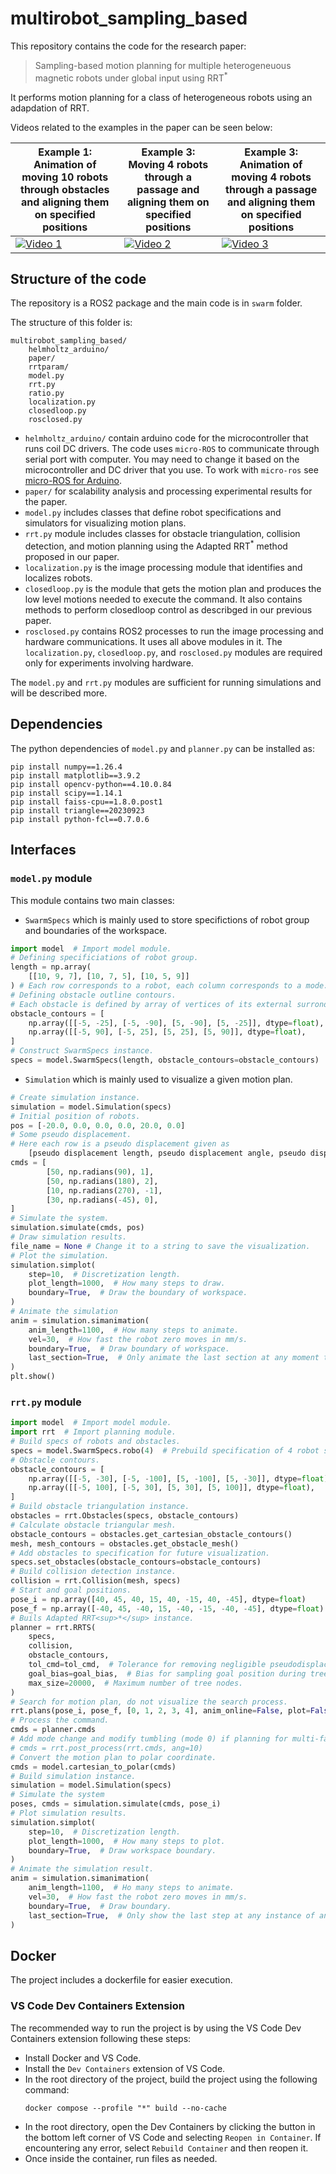 # multirobot_sampling_based
This repository contains the code for the research paper:
> Sampling-based motion planning for multiple heterogeneuous magnetic robots under global input using RRT<sup>*</sup>

It performs motion planning for a class of heterogeneous robots using an adapdation of RRT.

Videos related to the examples in the paper can be seen below:

Example 1: Animation of moving 10 robots through obstacles and aligning them on specified positions | Example 3: Moving 4 robots through a passage and aligning them on specified positions | Example 3: Animation of moving 4 robots through a passage and aligning them on specified positions
---|---|---
[![Video 1](https://img.youtube.com/vi/XgpuL6UDEKw/0.jpg)](https://www.youtube.com/watch?v=XgpuL6UDEKw) | [![Video 2](https://img.youtube.com/vi/OFOvsfrkxKw/0.jpg)](https://www.youtube.com/watch?v=OFOvsfrkxKw) | [![Video 3](https://img.youtube.com/vi/KzKwsqhUuUU/0.jpg)](https://www.youtube.com/watch?v=KzKwsqhUuUU)

## Structure of the code
The repository is a ROS2 package and the main code is in `swarm` folder.

The structure of this folder is:
```
multirobot_sampling_based/
    helmholtz_arduino/
    paper/
    rrtparam/
    model.py
    rrt.py
    ratio.py
    localization.py
    closedloop.py
    rosclosed.py
```
- `helmholtz_arduino/` contain arduino code for the microcontroller that runs coil DC drivers. The code uses `micro-ROS` to communicate through serial port with computer. 
You may need to change it based on the microcontroller and DC driver that you use. To work with `micro-ros` see [micro-ROS for Arduino](https://github.com/micro-ROS/micro_ros_arduino).
- `paper/` for scalability analysis and processing experimental results for the paper.
- `model.py` includes classes that define robot specifications and simulators for visualizing motion plans.
- `rrt.py` module includes classes for obstacle triangulation, collision detection, and motion planning using the Adapted RRT<sup>*</sup> method proposed in our paper.
- `localization.py` is the image processing module that identifies and localizes robots.
- `closedloop.py` is the module that gets the motion plan and produces the low level motions needed to execute the command. 
It also contains methods to perform closedloop control as describged in our previous paper.
- `rosclosed.py` contains ROS2  processes to run the image processing and hardware communications. It uses all above modules in it.
The `localization.py`, `closedloop.py`, and `rosclosed.py` modules are required only for experiments involving hardware.

The `model.py` and `rrt.py` modules are sufficient for running simulations and will be described more.
## Dependencies
The python dependencies of `model.py` and `planner.py` can be installed as:
```
pip install numpy==1.26.4
pip install matplotlib==3.9.2
pip install opencv-python==4.10.0.84
pip install scipy==1.14.1
pip install faiss-cpu==1.8.0.post1
pip install triangle==20230923
pip install python-fcl==0.7.0.6
```

## Interfaces
### `model.py` module
This module contains two main classes:
- `SwarmSpecs` which is mainly used to store specifictions of robot group and boundaries of the workspace.
```python
import model  # Import model module.
# Defining specificiations of robot group.
length = np.array(
    [[10, 9, 7], [10, 7, 5], [10, 5, 9]]
) # Each row corresponds to a robot, each column corresponds to a mode.
# Defining obstacle outline contours.
# Each obstacle is defined by array of vertices of its external surronding contour.
obstacle_contours = [
    np.array([[-5, -25], [-5, -90], [5, -90], [5, -25]], dtype=float),
    np.array([[-5, 90], [-5, 25], [5, 25], [5, 90]], dtype=float),
]
# Construct SwarmSpecs instance.
specs = model.SwarmSpecs(length, obstacle_contours=obstacle_contours)
```
- `Simulation` which is mainly used to visualize a given motion plan.
``` python
# Create simulation instance.
simulation = model.Simulation(specs)
# Initial position of robots.
pos = [-20.0, 0.0, 0.0, 0.0, 20.0, 0.0]
# Some pseudo displacement.
# Here each row is a pseudo displacement given as
    [pseudo displacement length, pseudo displacement angle, pseudo displacement mode]
cmds = [
        [50, np.radians(90), 1],
        [50, np.radians(180), 2],
        [10, np.radians(270), -1],
        [30, np.radians(-45), 0],
]
# Simulate the system.
simulation.simulate(cmds, pos)
# Draw simulation results.
file_name = None # Change it to a string to save the visualization.
# Plot the simulation.
simulation.simplot(
    step=10,  # Discretization length.
    plot_length=1000,  # How many steps to draw.
    boundary=True,  # Draw the boundary of workspace.
)
# Animate the simulation
anim = simulation.simanimation(
    anim_length=1100,  # How many steps to animate.
    vel=30,  # How fast the robot zero moves in mm/s.
    boundary=True,  # Draw boundary of workspace.
    last_section=True,  # Only animate the last section at any moment to prevent visual clutter.
)
plt.show()
```
### `rrt.py` module
```python
import model  # Import model module.
import rrt  # Import planning module.
# Build specs of robots and obstacles.
specs = model.SwarmSpecs.robo(4)  # Prebuild specification of 4 robot system.
# Obstacle contours.
obstacle_contours = [
    np.array([[-5, -30], [-5, -100], [5, -100], [5, -30]], dtype=float),
    np.array([[-5, 100], [-5, 30], [5, 30], [5, 100]], dtype=float),
]
# Build obstacle triangulation instance.
obstacles = rrt.Obstacles(specs, obstacle_contours)
# Calculate obstacle triangular mesh.
obstacle_contours = obstacles.get_cartesian_obstacle_contours()
mesh, mesh_contours = obstacles.get_obstacle_mesh()
# Add obstacles to specification for future visualization.
specs.set_obstacles(obstacle_contours=obstacle_contours)
# Build collision detection instance.
collision = rrt.Collision(mesh, specs)
# Start and goal positions.
pose_i = np.array([40, 45, 40, 15, 40, -15, 40, -45], dtype=float)
pose_f = np.array([-40, 45, -40, 15, -40, -15, -40, -45], dtype=float)
# Buils Adapted RRT<sup>*</sup> instance.
planner = rrt.RRTS(
    specs,
    collision,
    obstacle_contours,
    tol_cmd=tol_cmd,  # Tolerance for removing negligible pseudodisplacements.
    goal_bias=goal_bias,  # Bias for sampling goal position during tree expansion.
    max_size=20000,  # Maximum number of tree nodes.
)
# Search for motion plan, do not visualize the search process.
rrt.plans(pose_i, pose_f, [0, 1, 2, 3, 4], anim_online=False, plot=False)
# Process the command.
cmds = planner.cmds
# Add mode change and modify tumbling (mode 0) if planning for multi-face millirobots.
# cmds = rrt.post_process(rrt.cmds, ang=10)
# Convert the motion plan to polar coordinate.
cmds = model.cartesian_to_polar(cmds)
# Build simulation instance.
simulation = model.Simulation(specs)
# Simulate the system
poses, cmds = simulation.simulate(cmds, pose_i)
# Plot simulation results.
simulation.simplot(
    step=10,  # Discretization length.
    plot_length=1000,  # How many steps to plot.
    boundary=True,  # Draw workspace boundary.
)
# Animate the simulation result.
anim = simulation.simanimation(
    anim_length=1100,  # Ho many steps to animate.
    vel=30,  # How fast the robot zero moves in mm/s.
    boundary=True,  # Draw boundary.
    last_section=True,  # Only show the last step at any instance of animation.
)
```
## Docker
The project includes a dockerfile for easier execution.
### VS Code Dev Containers Extension
The recommended way to run the project is by using the VS Code Dev Containers extension following these steps:
- Install Docker and VS Code.
- Install the `Dev Containers` extension of VS Code.
- In the root directory of the project, build the project using the following command:
  ```
  docker compose --profile "*" build --no-cache
  ```
- In the root directory, open the Dev Containers by clicking the button in the bottom left corner of VS Code and selecting `Reopen in Container`.
  If encountering any error, select `Rebuild Container` and then reopen it.
- Once inside the container, run files as needed.
